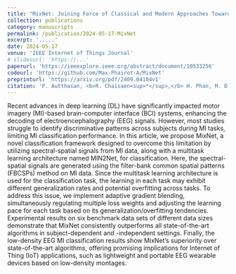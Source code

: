 ```yaml
---
title: "MixNet: Joining Force of Classical and Modern Approaches Toward the Comprehensive Pipeline in Motor Imagery EEG Classification"
collection: publications
category: manuscripts
permalink: /publication/2024-05-17-MixNet
excerpt: '.....'
date: 2024-05-17
venue: 'IEEE Internet of Things Journal'
# slidesurl: 'https://...'
paperurl: 'https://ieeexplore.ieee.org/abstract/document/10533256'
codeurl: 'https://github.com/Max-Phairot-A/MixNet'
preprinturl: 'https://arxiv.org/pdf/2409.04104v1'
citation: 'P. Autthasan, <b>R. Chaisaen<sup>*</sup>,</b> H. Phan, M. D. Vos and T. Wilaiprasitporn, &quot;<b>MixNet: Joining Force of Classical and Modern Approaches Toward the Comprehensive Pipeline in Motor Imagery EEG Classification</b>&quot; in <i>IEEE Internet of Things Journal,</i> vol. 11, no. 17, pp. 28539-28554, 1 Sept.1, 2024.'
---
```

Recent advances in deep learning (DL) have significantly impacted motor imagery (MI)-based brain-computer interface (BCI) systems, enhancing the decoding of electroencephalography (EEG) signals. However, most studies struggle to identify discriminative patterns across subjects during MI tasks, limiting MI classification performance. In this article, we propose MixNet, a novel classification framework designed to overcome this limitation by utilizing spectral-spatial signals from MI data, along with a multitask learning architecture named MIN2Net, for classification. Here, the spectral-spatial signals are generated using the filter-bank common spatial patterns (FBCSPs) method on MI data. Since the multitask learning architecture is used for the classification task, the learning in each task may exhibit different generalization rates and potential overfitting across tasks. To address this issue, we implement adaptive gradient blending, simultaneously regulating multiple loss weights and adjusting the learning pace for each task based on its generalization/overfitting tendencies. Experimental results on six benchmark data sets of different data sizes demonstrate that MixNet consistently outperforms all state-of-the-art algorithms in subject-dependent and -independent settings. Finally, the low-density EEG MI classification results show MixNet’s superiority over state-of-the-art algorithms, offering promising implications for Internet of Thing (IoT) applications, such as lightweight and portable EEG wearable devices based on low-density montages.
